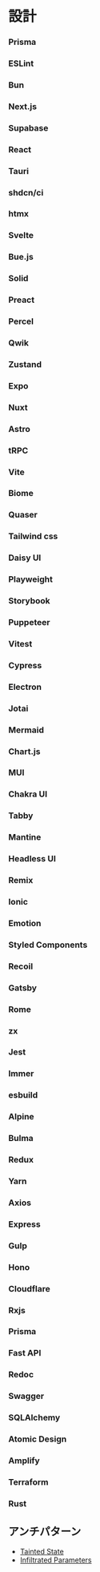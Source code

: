 # 設計

### Prisma

### ESLint

### Bun

### Next.js

### Supabase

### React

### Tauri

### shdcn/ci

### htmx

### Svelte

### Bue.js
### Solid
### Preact
### Percel
### Qwik
### Zustand
### Expo
### Nuxt
### Astro
### tRPC
### Vite
### Biome
### Quaser
### Tailwind css
### Daisy UI
### Playweight
### Storybook
### Puppeteer
### Vitest
### Cypress
### Electron
### Jotai
### Mermaid
### Chart.js
### MUI
### Chakra UI
### Tabby
### Mantine
### Headless UI
### Remix
### Ionic
### Emotion
### Styled Components
### Recoil
### Gatsby
### Rome
### zx
### Jest
### Immer
### esbuild
### Alpine
### Bulma
### Redux
### Yarn
### Axios
### Express
### Gulp
### Hono
### Cloudflare
### Rxjs
### Prisma
### Fast API
### Redoc
### Swagger
### SQLAlchemy
### Atomic Design
### Amplify
### Terraform
### Rust


## アンチパターン
- [Tainted State](design_tainted_state.md)
- [Infiltrated Parameters](design_inflitrated_parameters.md)